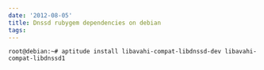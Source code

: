 ```yaml
---
date: '2012-08-05'
title: Dnssd rubygem dependencies on debian
tags: 
---
```

<p><code>root@debian:~# aptitude install libavahi-compat-libdnssd-dev libavahi-compat-libdnssd1</code></p>
